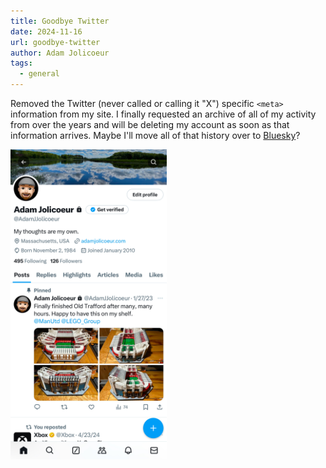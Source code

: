 ```yaml
---
title: Goodbye Twitter
date: 2024-11-16
url: goodbye-twitter
author: Adam Jolicoeur
tags:
  - general
---
```


Removed the Twitter (never called or calling it "X") specific `<meta>` information from my site. I finally requested an archive of all of my activity from over the years and will be deleting my account as soon as that information arrives. Maybe I'll move all of that history over to [Bluesky](https://bsky.app/profile/adamjol.bsky.social)?

<img src="./twitter_memory.jpg" alt="Screenshot of my Twitter account" width="250px" />

